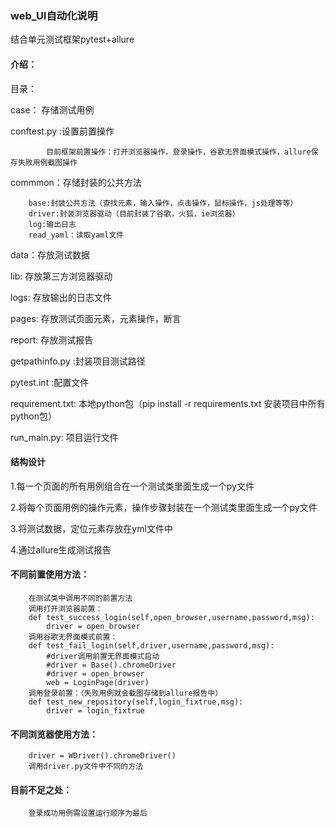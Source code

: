 ### web_UI自动化说明
结合单元测试框架pytest+allure

#### 介绍：

目录：

case： 存储测试用例

conftest.py :设置前置操作

            目前框架前置操作：打开浏览器操作，登录操作，谷歌无界面模式操作，allure保存失败用例截图操作

commmon：存储封装的公共方法

        base:封装公共方法（查找元素，输入操作，点击操作，鼠标操作，js处理等等）
        driver:封装浏览器驱动（目前封装了谷歌，火狐，ie浏览器）
        log:输出日志
        read_yaml：读取yaml文件
data：存放测试数据

lib: 存放第三方浏览器驱动

logs: 存放输出的日志文件

pages: 存放测试页面元素，元素操作，断言

report: 存放测试报告

getpathinfo.py :封装项目测试路径

pytest.int :配置文件

requirement.txt: 本地python包（pip install -r requirements.txt 安装项目中所有python包）

run_main.py: 项目运行文件

#### 结构设计

1.每一个页面的所有用例组合在一个测试类里面生成一个py文件

2.将每个页面用例的操作元素，操作步骤封装在一个测试类里面生成一个py文件

3.将测试数据，定位元素存放在yml文件中

4.通过allure生成测试报告

#### 不同前置使用方法：
        在测试类中调用不同的前置方法
        调用打开浏览器前置：
        def test_success_login(self,open_browser,username,password,msg):
            driver = open_browser
        调用谷歌无界面模式前置：
        def test_fail_login(self,driver,username,password,msg):
            #driver调用前置无界面模式启动
            #driver = Base().chromeDriver
            #driver = open_browser
            web = LoginPage(driver)
        调用登录前置：（失败用例就会截图存储到allure报告中）
        def test_new_repository(self,login_fixtrue,msg):
            driver = login_fixtrue
 #### 不同浏览器使用方法：
        driver = WDriver().chromeDriver()
        调用driver.py文件中不同的方法
#### 目前不足之处：
        登录成功用例需设置运行顺序为最后







